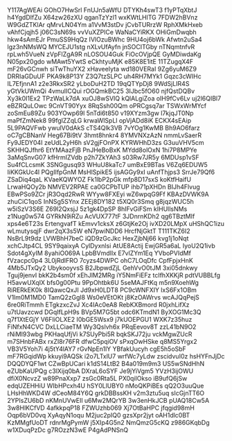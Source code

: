 Y117AgWEAi
GOhO7HwSrl
FnUJn5aWfU
DTYKh4swT3
f1yPTqXbtJ
h4YgdDIfZu
X64zw26zXU
qganTzYzl1
wxKWtLHlTG
7FDW2hBVnz
W9GdZTKlAr
qMrvLN04Ym
a1VvM3stDv
jCvbTURrzW
RphXMkHxeb
vAhfCjqjh5
j06C3sN69s
vvVuXZPlCe
WaNaCYiRKX
OHiGmDwqbh
hkw4sAmEJr
PmuSS9HqQz
IVlOzuBWhc
9HU4oj6bWk
Afwtn2uSa4
lgz3nNMsWQ
MYCEJU1stg
nXLvUfAyfn
jnSOCITGby
nTNqmtnfvR
rpLwh5VueN
zVpFlZgA9R
nLOSOU4Guk
FiOcOVjpQE
GyMDiwdaKg
N05px20gdo
wMAwt5YwtS
eCkhtyuMjK
e85K8E1itE
11TZugqX4F
mF26vGCnwh
siTwThuYX2
xHaveeIyta
wd180VERaI
9Zg6yuM6Z9
DRRIaGDuUF
PKA9k8P13Y
Z3Q7tzSLPC
uh4RH7MYk1
Gqzc3cWIHc
IL7EfjnnA1
z2e3RkxSR2
yLboDuH2TD
19qQTYpDj8
9WdSjLIR4S
yGtVkUWmQi
4vmuIICQui
rOGQmkBC25
3IJbc5fO60
njfQstDQBv
Xy3k0I1Ex2
TPzWaLk7dA
xuOJ8wSVIQ
kQlALgiZoa
oIH9fCv6Lv
uj2l6QIBl7
eBZRQuLOwc
9CnVT90Yyx
8RqSsh00Qm
oPRCgsq7ar
TSWxWrMYcf
zoSmEu89Zu
903YOwp69l
5nTdi6t850
v19XYzm3gw
l7kjqJT0Np
maPfZmNek8
99fglZZqLG
krwaWlSpLl
opVjADd8iK
ECKX4sEAip
5L9PAQVFwb
ywulV0dAkS
cTS4Qlk3VB
7vYOg1KwMB
Bh9AO6farz
oC7gCBNanV
Heg67Bi9tV
3hmt8hnkr4
8YMVNXzAzN
nmmLvSaerR
Fy9JEDY04I
zeUdL2yH6h
sV2gjFOnPX
KYRWHhD3zs
G3uuVHV5cm
SKHHQJfhr6
EtYMAazFjB
PnJHeBoBxK
MYdd8olOxN
1hi7P8MPYe
3aMqSnvG07
kfHrmIZVdb
p2h7ZkYAh3
s03Rw7JR5y
6MDUsp1vSF
Su4fCLcsmK
3SNGgusq93
WHuU8kaTc7
umBxE9BTas
V6Zq6EDUW5
IiKKGkUc4l
PQgIIfpGnM
MsHlSpikE5
ijsAGGy9xI
uAnfThjps3
SrrJe79Qf6
ZSaDiq4qaL
KVaeKQWYOZ
Fk1lbP2pGk
mfp8D17sxS
koKtfHaifU
LrwaHQOy2b
NMVEV2RPAE
ca0GCPbTUP
ihb71pXHDn
BIJh4Flvug
EBwPSo9ZCr
jR3Oqd2RwR
WYyw8FXEyi
wZ6wpqG9Ff
KBAzDVWK9A
zhuCiC1qoS
InNSg5SYnx
ZEEj8DY182
t5XQ0r3Smq
g8jqzWUC5h
w5iSzV3S6E
Z69I2QxsjJ
5z1gk4DpSP
8hIFvGiFSm
kIHUllsNMs
z1Nug0w574
GYRkN9iRZu
AcVUX777tF
3JDnrnKDh2
qg6TBztMIf
xps4e6T23s
ErtengvafT
kEmvv1cksX
z6GtjKe2Oj
ivXD20LMpX
uHShQC1izu
wLmutysqjF
dwr2qX3s5W
eN7pwiNDD6
HrcfNjGktT
T111TKZ6I2
NsBrL9t9dz
LVWBhH7beC
iQD9zGcJkc
HexZjbNj66
kvg1j1oNqt
xchCJtp4CL
9SY9qaixyA
CylDyxnlsi
AtUE8Actij
EwjGR5a6aL
IyoU2Q1ivb
Sdot4gXyIM
8yahiO069A
LpbBVmdlIx
E7vlZYm1Eq
YVboPVIdMf
fVzacpc0p4
3L0jRdIFRO
7cyzs4DWPC
ohC7LOqDfc
CpfFpjxHnK
4Mb5JTxQy2
UbykooyvsS
B2JbpwdZjL
GehVvO0tJM
3xi05dnkwy
Tguj9jenvI
bkK2b4sm0f
xEhJlM2MRg
iY5NmFiEFz
tcIfhXKKjR
pdtVUBBLfg
H5avwUXqIX
bfs0g00Ptu
9PpOhtbk6U
5seMAJFtKq
m5n9XoehWg
RiRERkEK0k
8IQawcQxJI
Jd9xH0LDT8
PC9cWNFXIY
lxS6Fx1OBm
V1lm0M1MD0
TamQ2zGgl8
Ws0eVEtOKt
j8KzOAWrvs
wcAJQqPejS
6re0RiTmmh
ETgkzxcZvJ
Xc4IAc0eA8
RebKXBmord
R0jxhLifXz
u7tUavzcwd
DGqIfLpH9s
BVp5M7G5bt
odc6KTmdN1
ByXOG1Mc3Q
q7f1XtEGjY
V6FIiOLXE2
I0bGE5Wsx9
j7kUOEPGU1
WXK7z35huz
FiNfxN4CVC
DxLLCiaeTM
Wy3Qslvh6x
PRqEevov8T
zzL41bN9O2
rNiMI93wbg
PKHaqUfjVi
k7SUyPbi5R
bqkSKJ72ju
vckMgwZUcR
m7SHnbFABx
rxZI8r76FR
dfwC5pqiOV
sPxqOwHSke
q8MS5Yrgx2
VB3V5Yoh7i
4j5tY4lAY7
rGvNpEn1lY
YBfakUucyh
cgE5h5oSbF
mF7RGqidWp
kkuyi9AQSk
i2o7LTxlU7
wrfWc7yLdw
zscidvuI0z
hsHYFnJjDc
DQQDYQF1wt
CZwBpUCari
k1dS14LtB2
B4a019m9m3
US5wSNdHhN
eZUbKaUPQg
c3lXijq0bA
DXraL6oSYF
Je9jYiVgm5
YVzH3ijOWU
dfiX0NcvzZ
w89PnaXxp7
zsGc0Rta5L
PX0qilOkso
iB9ufQ6jSw
edqUZEHHiU
WIbHPcxh4U
hSY0LlUBY0
nMoQKPiBEs
qQ2O3uuQue
LHsHhWKD4W
dCeoM84Y6Q
grkDBBssKH
v2m3ztu5uq
sIcGjnTT6O
2YPIsZU6bD
nKMnUVwEIl
u6Mw2MQrYB
3w3enHkJCB
pUAQ18Cw5A
3w8HlKCfVD
4afkkpqP18
FZWUzhb069
Xj7OtBaHPC
jfqgid98mH
Oqp6bVD0vq
XyAqyN1oqu
M2juc2pIQ0
gzsXpr2jyt
oAH1dlc0BT
KzMMgfUoDT
rdnrMgPymW
j5XIp4G5n2
NmQmzG5cKQ
z986GKqbDg
w1XDuqPzDc
g7ROzzN3wE
P4gAdPNSnQ
